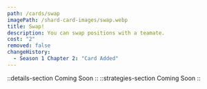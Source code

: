 ```yaml
---
path: /cards/swap
imagePath: /shard-card-images/swap.webp
title: Swap!
description: You can swap positions with a teamate.
cost: "2"
removed: false
changeHistory:
  - Season 1 Chapter 2: "Card Added"
---
```

::details-section
Coming Soon
::
::strategies-section
Coming Soon
::